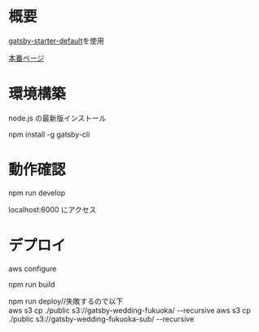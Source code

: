 # 概要

[gatsby-starter-default](https://www.gatsbyjs.com/starters/gatsbyjs/gatsby-starter-default)を使用

[本番ページ](https://yujiandsaowedding.com)

# 環境構築

node.js の最新版インストール

npm install -g gatsby-cli

# 動作確認

npm run develop

localhost:8000 にアクセス

# デプロイ

aws configure

npm run build

npm run deploy//失敗するので以下  
aws s3 cp ./public s3://gatsby-wedding-fukuoka/ --recursive
aws s3 cp ./public s3://gatsby-wedding-fukuoka-sub/ --recursive
